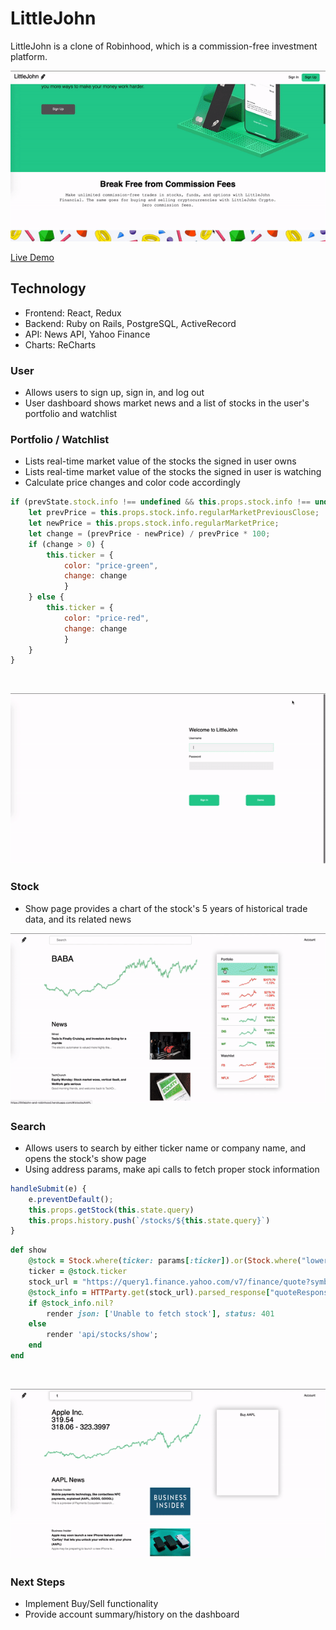 # LittleJohn
LittleJohn is a clone of Robinhood, which is  a commission-free investment platform.

![Main](./readme/main.gif)

[Live Demo](https://littlejohn-and-robinhood.herokuapp.com/)

## Technology
* Frontend: React, Redux
* Backend: Ruby on Rails, PostgreSQL, ActiveRecord
* API: News API, Yahoo Finance
* Charts: ReCharts

### User
* Allows users to sign up, sign in, and log out
* User dashboard shows market news and a list of stocks in the user's portfolio and watchlist

### Portfolio / Watchlist
* Lists real-time market value of the stocks the signed in user owns
* Lists real-time market value of the stocks the signed in user is watching
* Calculate price changes and color code accordingly

``` javascript
if (prevState.stock.info !== undefined && this.props.stock.info !== undefined) {
    let prevPrice = this.props.stock.info.regularMarketPreviousClose;
    let newPrice = this.props.stock.info.regularMarketPrice;
    let change = (prevPrice - newPrice) / prevPrice * 100;
    if (change > 0) {
        this.ticker = { 
            color: "price-green",
            change: change
            }
    } else {
        this.ticker = { 
            color: "price-red",
            change: change
            }
    }
}
```
<br>

![portfolio](./readme/portfolio.gif)

### Stock 
* Show page provides a chart of the stock's 5 years of historical trade data, and its related news

![show](./readme/show.gif)

### Search
* Allows users to search by either ticker name or company name, and opens the stock's show page
* Using address params, make api calls to fetch proper stock information

``` javascript
handleSubmit(e) {
    e.preventDefault();
    this.props.getStock(this.state.query)
    this.props.history.push(`/stocks/${this.state.query}`)
}
```
``` ruby
def show
    @stock = Stock.where(ticker: params[:ticker]).or(Stock.where("lower(name) like ?", "%#{params[:ticker]}%".downcase)).first
    ticker = @stock.ticker
    stock_url = "https://query1.finance.yahoo.com/v7/finance/quote?symbols=#{ticker}"
    @stock_info = HTTParty.get(stock_url).parsed_response["quoteResponse"]["result"][0]
    if @stock_info.nil?
        render json: ['Unable to fetch stock'], status: 401
    else
        render 'api/stocks/show';
    end
end
```

<br>

![search](./readme/search.gif)

### Next Steps
* Implement Buy/Sell functionality
* Provide account summary/history on the dashboard


